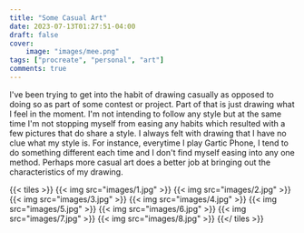 ```yaml
---
title: "Some Casual Art"
date: 2023-07-13T01:27:51-04:00
draft: false
cover:
    image: "images/mee.png"
tags: ["procreate", "personal", "art"]
comments: true
---
```


I've been trying to get into the habit of drawing casually as opposed to doing so as part of some contest or project. Part of that is just drawing what I feel in the moment. I'm not intending to follow any style but at the same time I'm not stopping myself from easing any habits which resulted with a few pictures that do share a style. I always felt with drawing that I have no clue what my style is. For instance, everytime I play Gartic Phone, I tend to do something different each time and I don't find myself easing into any one method. Perhaps more casual art does a better job at bringing out the characteristics of my drawing.

{{< tiles >}}
    {{< img src="images/1.jpg" >}}
    {{< img src="images/2.jpg" >}}
    {{< img src="images/3.jpg" >}}
    {{< img src="images/4.jpg" >}}
    {{< img src="images/5.jpg" >}}
    {{< img src="images/6.jpg" >}}
    {{< img src="images/7.jpg" >}}
    {{< img src="images/8.jpg" >}}
{{</ tiles >}}
